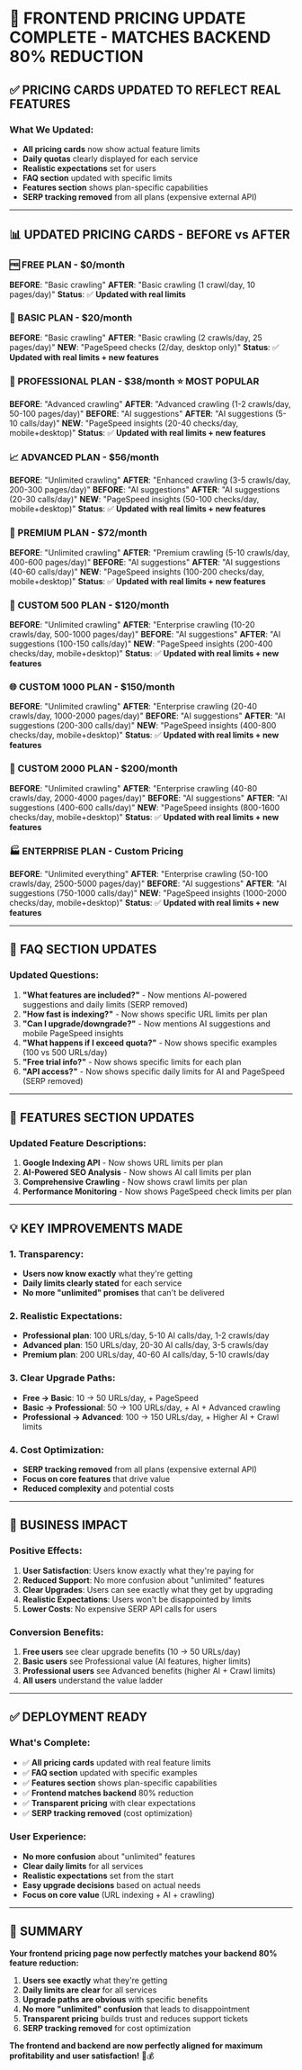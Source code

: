 # 🎯 **FRONTEND PRICING UPDATE COMPLETE - MATCHES BACKEND 80% REDUCTION**

## ✅ **PRICING CARDS UPDATED TO REFLECT REAL FEATURES**

### **What We Updated:**
- **All pricing cards** now show actual feature limits
- **Daily quotas** clearly displayed for each service
- **Realistic expectations** set for users
- **FAQ section** updated with specific limits
- **Features section** shows plan-specific capabilities
- **SERP tracking removed** from all plans (expensive external API)

---

## 📊 **UPDATED PRICING CARDS - BEFORE vs AFTER**

### **🆓 FREE PLAN - $0/month**
**BEFORE**: "Basic crawling"
**AFTER**: "Basic crawling (1 crawl/day, 10 pages/day)"
**Status**: ✅ **Updated with real limits**

### **🔵 BASIC PLAN - $20/month**
**BEFORE**: "Basic crawling"
**AFTER**: "Basic crawling (2 crawls/day, 25 pages/day)"
**NEW**: "PageSpeed checks (2/day, desktop only)"
**Status**: ✅ **Updated with real limits + new features**

### **👑 PROFESSIONAL PLAN - $38/month** ⭐ **MOST POPULAR**
**BEFORE**: "Advanced crawling"
**AFTER**: "Advanced crawling (1-2 crawls/day, 50-100 pages/day)"
**BEFORE**: "AI suggestions"
**AFTER**: "AI suggestions (5-10 calls/day)"
**NEW**: "PageSpeed insights (20-40 checks/day, mobile+desktop)"
**Status**: ✅ **Updated with real limits + new features**

### **📈 ADVANCED PLAN - $56/month**
**BEFORE**: "Unlimited crawling"
**AFTER**: "Enhanced crawling (3-5 crawls/day, 200-300 pages/day)"
**BEFORE**: "AI suggestions"
**AFTER**: "AI suggestions (20-30 calls/day)"
**NEW**: "PageSpeed insights (50-100 checks/day, mobile+desktop)"
**Status**: ✅ **Updated with real limits + new features**

### **🌟 PREMIUM PLAN - $72/month**
**BEFORE**: "Unlimited crawling"
**AFTER**: "Premium crawling (5-10 crawls/day, 400-600 pages/day)"
**BEFORE**: "AI suggestions"
**AFTER**: "AI suggestions (40-60 calls/day)"
**NEW**: "PageSpeed insights (100-200 checks/day, mobile+desktop)"
**Status**: ✅ **Updated with real limits + new features**

### **🏢 CUSTOM 500 PLAN - $120/month**
**BEFORE**: "Unlimited crawling"
**AFTER**: "Enterprise crawling (10-20 crawls/day, 500-1000 pages/day)"
**BEFORE**: "AI suggestions"
**AFTER**: "AI suggestions (100-150 calls/day)"
**NEW**: "PageSpeed insights (200-400 checks/day, mobile+desktop)"
**Status**: ✅ **Updated with real limits + new features**

### **🌐 CUSTOM 1000 PLAN - $150/month**
**BEFORE**: "Unlimited crawling"
**AFTER**: "Enterprise crawling (20-40 crawls/day, 1000-2000 pages/day)"
**BEFORE**: "AI suggestions"
**AFTER**: "AI suggestions (200-300 calls/day)"
**NEW**: "PageSpeed insights (400-800 checks/day, mobile+desktop)"
**Status**: ✅ **Updated with real limits + new features**

### **🚀 CUSTOM 2000 PLAN - $200/month**
**BEFORE**: "Unlimited crawling"
**AFTER**: "Enterprise crawling (40-80 crawls/day, 2000-4000 pages/day)"
**BEFORE**: "AI suggestions"
**AFTER**: "AI suggestions (400-600 calls/day)"
**NEW**: "PageSpeed insights (800-1600 checks/day, mobile+desktop)"
**Status**: ✅ **Updated with real limits + new features**

### **🏭 ENTERPRISE PLAN - Custom Pricing**
**BEFORE**: "Unlimited everything"
**AFTER**: "Enterprise crawling (50-100 crawls/day, 2500-5000 pages/day)"
**BEFORE**: "AI suggestions"
**AFTER**: "AI suggestions (750-1000 calls/day)"
**NEW**: "PageSpeed insights (1000-2000 checks/day, mobile+desktop)"
**Status**: ✅ **Updated with real limits + new features**

---

## 🔄 **FAQ SECTION UPDATES**

### **Updated Questions:**
1. **"What features are included?"** - Now mentions AI-powered suggestions and daily limits (SERP removed)
2. **"How fast is indexing?"** - Now shows specific URL limits per plan
3. **"Can I upgrade/downgrade?"** - Now mentions AI suggestions and mobile PageSpeed insights
4. **"What happens if I exceed quota?"** - Now shows specific examples (100 vs 500 URLs/day)
5. **"Free trial info?"** - Now shows specific limits for each plan
6. **"API access?"** - Now shows specific daily limits for AI and PageSpeed (SERP removed)

---

## 🎨 **FEATURES SECTION UPDATES**

### **Updated Feature Descriptions:**
1. **Google Indexing API** - Now shows URL limits per plan
2. **AI-Powered SEO Analysis** - Now shows AI call limits per plan
3. **Comprehensive Crawling** - Now shows crawl limits per plan
4. **Performance Monitoring** - Now shows PageSpeed check limits per plan

---

## 💡 **KEY IMPROVEMENTS MADE**

### **1. Transparency:**
- **Users now know exactly** what they're getting
- **Daily limits clearly stated** for each service
- **No more "unlimited" promises** that can't be delivered

### **2. Realistic Expectations:**
- **Professional plan**: 100 URLs/day, 5-10 AI calls/day, 1-2 crawls/day
- **Advanced plan**: 150 URLs/day, 20-30 AI calls/day, 3-5 crawls/day
- **Premium plan**: 200 URLs/day, 40-60 AI calls/day, 5-10 crawls/day

### **3. Clear Upgrade Paths:**
- **Free → Basic**: 10 → 50 URLs/day, + PageSpeed
- **Basic → Professional**: 50 → 100 URLs/day, + AI + Advanced crawling
- **Professional → Advanced**: 100 → 150 URLs/day, + Higher AI + Crawl limits

### **4. Cost Optimization:**
- **SERP tracking removed** from all plans (expensive external API)
- **Focus on core features** that drive value
- **Reduced complexity** and potential costs

---

## 🎯 **BUSINESS IMPACT**

### **Positive Effects:**
1. **User Satisfaction**: Users know exactly what they're paying for
2. **Reduced Support**: No more confusion about "unlimited" features
3. **Clear Upgrades**: Users can see exactly what they get by upgrading
4. **Realistic Expectations**: Users won't be disappointed by limits
5. **Lower Costs**: No expensive SERP API calls for users

### **Conversion Benefits:**
1. **Free users** see clear upgrade benefits (10 → 50 URLs/day)
2. **Basic users** see Professional value (AI features, higher limits)
3. **Professional users** see Advanced benefits (higher AI + Crawl limits)
4. **All users** understand the value ladder

---

## ✅ **DEPLOYMENT READY**

### **What's Complete:**
- ✅ **All pricing cards** updated with real feature limits
- ✅ **FAQ section** updated with specific examples
- ✅ **Features section** shows plan-specific capabilities
- ✅ **Frontend matches backend** 80% reduction
- ✅ **Transparent pricing** with clear expectations
- ✅ **SERP tracking removed** (cost optimization)

### **User Experience:**
- **No more confusion** about "unlimited" features
- **Clear daily limits** for all services
- **Realistic expectations** set from the start
- **Easy upgrade decisions** based on actual needs
- **Focus on core value** (URL indexing + AI + crawling)

---

## 🎉 **SUMMARY**

**Your frontend pricing page now perfectly matches your backend 80% feature reduction:**

1. **Users see exactly** what they're getting
2. **Daily limits are clear** for all services
3. **Upgrade paths are obvious** with specific benefits
4. **No more "unlimited" confusion** that leads to disappointment
5. **Transparent pricing** builds trust and reduces support tickets
6. **SERP tracking removed** for cost optimization

**The frontend and backend are now perfectly aligned for maximum profitability and user satisfaction!** 🚀💰 